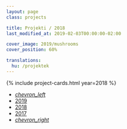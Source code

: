 ```yaml
---
layout: page
class: projects

title: Projekti / 2018
last_modified_at: 2019-02-03T00:00:00-02:00

cover_image: 2019/mushrooms
cover_position: 60%

translations:
  hu: /projektek
---
```

{% include project-cards.html year=2018 %}

<ul class="pagination center">
  <li class="waves-effect"><a href="/projekti"><i class="material-icons">chevron_left</i></a></li>
  <li class="waves-effect"><a href="/projekti">2019</a></li>
  <li class="active orange accent-2"><a href="#!">2018</a></li>
  <li class="waves-effect"><a href="/projekti/2017">2017</a></li>
  <li class="waves-effect"><a href="/projekti/2017"><i class="material-icons">chevron_right</i></a></li>
</ul>
